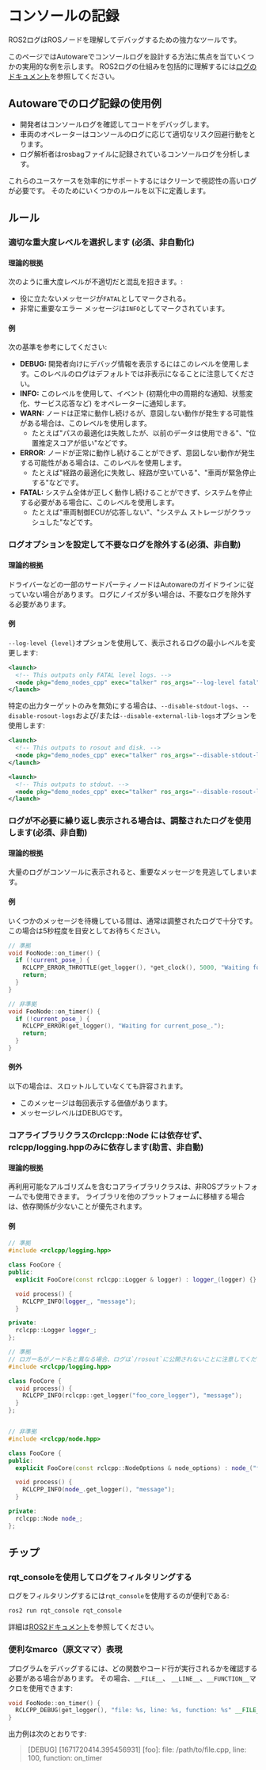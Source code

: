 # コンソールの記録

ROS2ログはROSノードを理解してデバッグするための強力なツールです。

このページではAutowareでコンソールログを設計する方法に焦点を当ていくつかの実用的な例を示します。
ROS2ログの仕組みを包括的に理解するには[ログのドキュメント](https://docs.ros.org/en/humble/Concepts/About-Logging.html)を参照してください。

## Autowareでのログ記録の使用例

- 開発者はコンソールログを確認してコードをデバッグします。
- 車両のオペレーターはコンソールのログに応じて適切なリスク回避行動をとります。
- ログ解析者はrosbagファイルに記録されているコンソールログを分析します。

これらのユースケースを効率的にサポートするにはクリーンで視認性の高いログが必要です。
そのためにいくつかのルールを以下に定義します。

## ルール

### 適切な重大度レベルを選択します (必須、非自動化)

#### 理論的根拠

次のように重大度レベルが不適切だと混乱を招きます。:

- 役に立たないメッセージが`FATAL`としてマークされる。
- 非常に重要なエラー メッセージは`INFO`としてマークされています。

#### 例

次の基準を参考にしてください:

- **DEBUG:**  開発者向けにデバッグ情報を表示するにはこのレベルを使用します。このレベルのログはデフォルトでは非表示になることに注意してください。
- **INFO:** このレベルを使用して、イベント (初期化中の周期的な通知、状態変化、サービス応答など) をオペレーターに通知します。
- **WARN:** ノードは正常に動作し続けるが、意図しない動作が発生する可能性がある場合は、このレベルを使用します。
  - たとえば"パスの最適化は失敗したが、以前のデータは使用できる"、"位置推定スコアが低い"などです。
- **ERROR:** ノードが正常に動作し続けることができず、意図しない動作が発生する可能性がある場合は、このレベルを使用します。
  - たとえば"経路の最適化に失敗し、経路が空いている"、"車両が緊急停止する"などです。
- **FATAL:** システム全体が正しく動作し続けることができず、システムを停止する必要がある場合に、このレベルを使用します。
  - たとえば"車両制御ECUが応答しない"、"システム ストレージがクラッシュした"などです。

### ログオプションを設定して不要なログを除外する(必須、非自動)

#### 理論的根拠

ドライバーなどの一部のサードパーティノードはAutowareのガイドラインに従っていない場合があります。
ログにノイズが多い場合は、不要なログを除外する必要があります。

#### 例

`--log-level {level}`オプションを使用して、表示されるログの最小レベルを変更します:

```xml
<launch>
  <!-- This outputs only FATAL level logs. -->
  <node pkg="demo_nodes_cpp" exec="talker" ros_args="--log-level fatal" />
</launch>
```

特定の出力ターゲットのみを無効にする場合は、`--disable-stdout-logs`、`--disable-rosout-logs`および/または`--disable-external-lib-logs`オプションを使用します:

```xml
<launch>
  <!-- This outputs to rosout and disk. -->
  <node pkg="demo_nodes_cpp" exec="talker" ros_args="--disable-stdout-logs" />
</launch>
```

```xml
<launch>
  <!-- This outputs to stdout. -->
  <node pkg="demo_nodes_cpp" exec="talker" ros_args="--disable-rosout-logs --disable-external-lib-logs" />
</launch>
```

### ログが不必要に繰り返し表示される場合は、調整されたログを使用します(必須、非自動)

#### 理論的根拠

大量のログがコンソールに表示されると、重要なメッセージを見逃してしまいます。

#### 例

いくつかのメッセージを待機している間は、通常は調整されたログで十分です。
この場合は5秒程度を目安としてお待ちください。

```cpp
// 準拠
void FooNode::on_timer() {
  if (!current_pose_) {
    RCLCPP_ERROR_THROTTLE(get_logger(), *get_clock(), 5000, "Waiting for current_pose_.");
    return;
  }
}

// 非準拠
void FooNode::on_timer() {
  if (!current_pose_) {
    RCLCPP_ERROR(get_logger(), "Waiting for current_pose_.");
    return;
  }
}
```

#### 例外

以下の場合は、スロットルしていなくても許容されます。

- このメッセージは毎回表示する価値があります。
- メッセージレベルはDEBUGです。

### コアライブラリクラスのrclcpp::Node には依存せず、rclcpp/logging.hppのみに依存します(助言、非自動)

#### 理論的根拠

再利用可能なアルゴリズムを含むコアライブラリクラスは、非ROSプラットフォームでも使用できます。
ライブラリを他のプラットフォームに移植する場合は、依存関係が少ないことが優先されます。

#### 例

```cpp
// 準拠
#include <rclcpp/logging.hpp>

class FooCore {
public:
  explicit FooCore(const rclcpp::Logger & logger) : logger_(logger) {}

  void process() {
    RCLCPP_INFO(logger_, "message");
  }

private:
  rclcpp::Logger logger_;
};

// 準拠
// ロガー名がノード名と異なる場合、ログは`/rosout`に公開されないことに注意してください。
#include <rclcpp/logging.hpp>

class FooCore {
  void process() {
    RCLCPP_INFO(rclcpp::get_logger("foo_core_logger"), "message");
  }
};


// 非準拠
#include <rclcpp/node.hpp>

class FooCore {
public:
  explicit FooCore(const rclcpp::NodeOptions & node_options) : node_("foo_core_node", node_options) {}

  void process() {
    RCLCPP_INFO(node_.get_logger(), "message");
  }

private:
  rclcpp::Node node_;
};
```

## チップ

### rqt_consoleを使用してログをフィルタリングする

ログをフィルタリングするには`rqt_console`を使用するのが便利である:

```bash
ros2 run rqt_console rqt_console
```

詳細は[ROS2ドキュメント](https://docs.ros.org/en/rolling/Tutorials/Beginner-CLI-Tools/Using-Rqt-Console/Using-Rqt-Console.html)を参照してください。

### 便利なmarco（原文ママ）表現

プログラムをデバッグするには、どの関数やコード行が実行されるかを確認する必要がある場合があります。
その場合、`__FILE__`、 `__LINE__`、`__FUNCTION__`マクロを使用できます:

```cpp
void FooNode::on_timer() {
  RCLCPP_DEBUG(get_logger(), "file: %s, line: %s, function: %s" __FILE__, __LINE__, __FUNCTION__);
}
```

出力例は次のとおりです:

> [DEBUG] [1671720414.395456931] [foo]: file: /path/to/file.cpp, line: 100, function: on_timer

